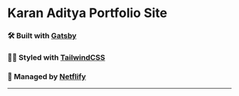 # Karan Aditya Portfolio Site
### 🛠 Built with [Gatsby](https://www.gatsbyjs.com/) <br/>
### 💅🏽 Styled with [TailwindCSS](https://tailwindcss.com/) <br/>
### 🚀 Managed by [Netflify](https://www.netlify.com/) <br/>

<hr/>
